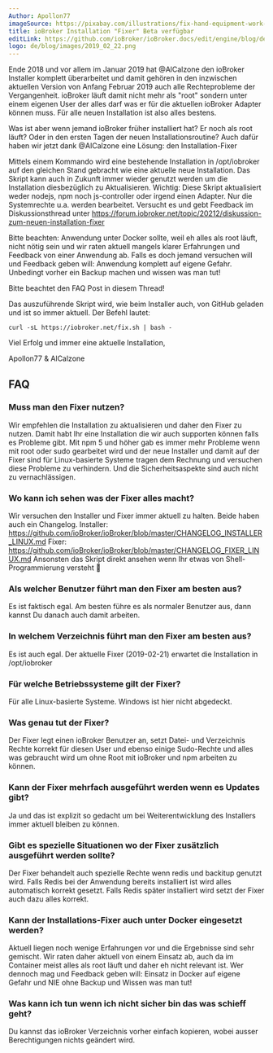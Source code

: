 ```yaml
---
Author: Apollon77
imageSource: https://pixabay.com/illustrations/fix-hand-equipment-work-sticker-2694108/
title: ioBroker Installation "Fixer" Beta verfügbar
editLink: https://github.com/ioBroker/ioBroker.docs/edit/engine/blog/de/2019_02_22.md
logo: de/blog/images/2019_02_22.png
---
```

Ende 2018 und vor allem im Januar 2019 hat @AlCalzone den ioBroker Installer komplett überarbeitet und damit gehören in den inzwischen aktuellen Version von Anfang Februar 2019 auch alle Rechteprobleme der Vergangenheit. ioBroker läuft damit nicht mehr als "root" sondern unter einem eigenen User der alles darf was er für die aktuellen ioBroker Adapter können muss.
Für alle neuen Installation ist also alles bestens.
<!-- ID: 698554 -->

Was ist aber wenn jemand ioBroker früher installiert hat? Er noch als root läuft? Oder in den ersten Tagen der neuen Installationsroutine?
Auch dafür haben wir jetzt dank @AlCalzone eine Lösung: den Installation-Fixer
<!-- ID: 627535 -->

Mittels einem Kommando wird eine bestehende Installation in /opt/iobroker auf den gleichen Stand gebracht wie eine aktuelle neue Installation. Das Skript kann auch in Zukunft immer wieder genutzt werden um die Installation diesbezüglich zu Aktualisieren.
Wichtig: Diese Skript aktualisiert weder nodejs, npm noch js-controller oder irgend einen Adapter. Nur die Systemrechte u.a. werden bearbeitet.
Versucht es und gebt Feedback im Diskussionsthread unter https://forum.iobroker.net/topic/20212/diskussion-zum-neuen-installation-fixer
<!-- ID: 85787 -->

Bitte beachten: Anwendung unter Docker sollte, weil eh alles als root läuft, nicht nötig sein und wir raten aktuell mangels klarer Erfahrungen und Feedback von einer Anwendung ab. Falls es doch jemand versuchen will und Feedback geben will: Anwendung komplett auf eigene Gefahr. Unbedingt vorher ein Backup machen und wissen was man tut!
<!-- ID: 472279 -->

Bitte beachtet den FAQ Post in diesem Thread!
<!-- ID: 907956 -->

Das auszuführende Skript wird, wie beim Installer auch, von GitHub geladen und ist so immer aktuell. Der Befehl lautet:
<!-- ID: 18596 -->

```curl -sL https://iobroker.net/fix.sh | bash -```
<!-- ID: 177448 -->

Viel Erfolg und immer eine aktuelle Installation,
<!-- ID: 681199 -->

Apollon77 & AlCalzone
<!-- ID: 274782 -->

## FAQ
<!-- ID: 157135 -->

### Muss man den Fixer nutzen?
<!-- ID: 616243 -->

Wir empfehlen die Installation zu aktualisieren und daher den Fixer zu nutzen. Damit habt Ihr eine Installation die wir auch supporten können falls es Probleme gibt. Mit npm 5 und höher gab es immer mehr Probleme wenn mit root oder sudo gearbeitet wird und der neue Installer und damit auf der Fixer sind für Linux-basierte Systeme tragen dem Rechnung und versuchen diese Probleme zu verhindern. Und die Sicherheitsaspekte sind auch nicht zu vernachlässigen.
<!-- ID: 904594 -->

### Wo kann ich sehen was der Fixer alles macht?
<!-- ID: 146417 -->

Wir versuchen den Installer und Fixer immer aktuell zu halten.
Beide haben auch ein Changelog.
Installer: https://github.com/ioBroker/ioBroker/blob/master/CHANGELOG_INSTALLER_LINUX.md
Fixer: https://github.com/ioBroker/ioBroker/blob/master/CHANGELOG_FIXER_LINUX.md
Ansonsten das Skript direkt ansehen wenn Ihr etwas von Shell-Programmierung versteht 🙂
<!-- ID: 819446 -->

### Als welcher Benutzer führt man den Fixer am besten aus?
<!-- ID: 63513 -->

Es ist faktisch egal. Am besten führe es als normaler Benutzer aus, dann kannst Du danach
auch damit arbeiten.
<!-- ID: 365991 -->

### In welchem Verzeichnis führt man den Fixer am besten aus?
<!-- ID: 614375 -->

Es ist auch egal. Der aktuelle Fixer (2019-02-21) erwartet die Installation in /opt/iobroker
<!-- ID: 244879 -->

### Für welche Betriebssysteme gilt der Fixer?
<!-- ID: 78652 -->

Für alle Linux-basierte Systeme. Windows ist hier nicht abgedeckt.
<!-- ID: 254026 -->

### Was genau tut der Fixer?
<!-- ID: 274041 -->

Der Fixer legt einen ioBroker Benutzer an, setzt Datei- und Verzeichnis Rechte korrekt für diesen User und ebenso einige Sudo-Rechte und alles was gebraucht wird um ohne Root mit ioBroker und npm arbeiten zu können.
<!-- ID: 601737 -->

### Kann der Fixer mehrfach ausgeführt werden wenn es Updates gibt?
<!-- ID: 386131 -->

Ja und das ist explizit so gedacht um bei Weiterentwicklung des Installers immer aktuell bleiben zu können.
<!-- ID: 412302 -->

### Gibt es spezielle Situationen wo der Fixer zusätzlich ausgeführt werden sollte?
<!-- ID: 168877 -->

Der Fixer behandelt auch spezielle Rechte wenn redis und backitup genutzt wird. Falls Redis bei der Anwendung bereits installiert ist wird alles automatisch korrekt gesetzt. Falls Redis später installiert wird setzt der Fixer auch dazu alles korrekt.
<!-- ID: 897908 -->

### Kann der Installations-Fixer auch unter Docker eingesetzt werden?
<!-- ID: 178761 -->

Aktuell liegen noch wenige Erfahrungen vor und die Ergebnisse sind sehr gemischt. Wir raten daher aktuell von einem Einsatz ab, auch da im Container meist alles als root läuft und daher eh nicht relevant ist. Wer dennoch mag und Feedback geben will: Einsatz in Docker auf eigene Gefahr und NIE ohne Backup und Wissen was man tut!
<!-- ID: 608131 -->

### Was kann ich tun wenn ich nicht sicher bin das was schieff geht?
<!-- ID: 622505 -->

Du kannst das ioBroker Verzeichnis vorher einfach kopieren, wobei ausser Berechtigungen nichts geändert wird.
<!-- ID: 938847 -->

